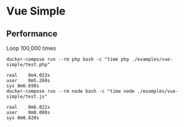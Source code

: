 # Vue Simple

## Performance

Loop 100,000 times

```
docker-compose run --rm php bash -c "time php ./examples/vue-simple/test.php"

real    0m4.023s
user    0m5.260s
sys 0m0.690s
docker-compose run --rm node bash -c "time node ./examples/vue-simple/test.js"

real    0m6.822s
user    0m8.080s
sys 0m0.820s
```

